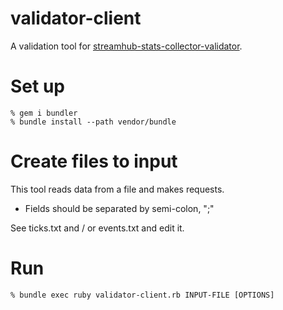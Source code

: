 validator-client
==================================

A validation tool for [streamhub-stats-collector-validator](https://bitbucket.org/fivecool/streamhub-stats-collector-validator).

Set up
======
```console
% gem i bundler
% bundle install --path vendor/bundle
```

Create files to input
=========================
This tool reads data from a file and makes requests.
* Fields should be separated by semi-colon, ";"

See ticks.txt and / or events.txt and edit it.

Run
===
```console
% bundle exec ruby validator-client.rb INPUT-FILE [OPTIONS]
```
